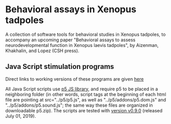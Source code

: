 # Behavioral assays in Xenopus tadpoles

A collection of software tools for behavioral studies in Xenopus tadpoles, to accompany an upcoming paper "Behavioral assays to assess neurodevelopmental function in Xenopus laevis tadpoles", by Aizenman, Khakhalin, and Lopez (CSH press).

## Java Script stimulation programs

Direct links to working versions of these programs are given [here](https://github.com/khakhalin/js-experiments)

All Java Script scripts use [p5 JS library](https://p5js.org/), and require p5 to be placed in a neighboring folder (in other words, script tags at the beginning of each html file are pointing at src="../p5/p5.js", as well as "../p5/addons/p5.dom.js" and "../p5/addons/p5.sound.js"; the same way these files are organized in downloadable p5.zip). The scripts are tested with [version v0.9.0](https://github.com/processing/p5.js/releases/tag/0.9.0) (released July 01, 2019).
